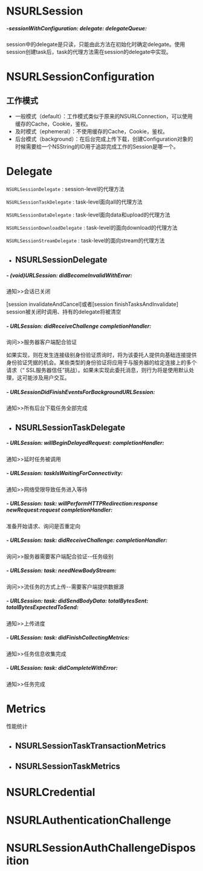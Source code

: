 # NSURLSession

#####  -sessionWithConfiguration: delegate: delegateQueue:

session中的delegate是只读，只能由此方法在初始化时确定delegate。使用session创建task后，task的代理方法需在session的delegate中实现。

# NSURLSessionConfiguration

## 工作模式

- 一般模式（default）：工作模式类似于原来的NSURLConnection，可以使用缓存的Cache，Cookie，鉴权。
- 及时模式（ephemeral）：不使用缓存的Cache，Cookie，鉴权。
- 后台模式（background）：在后台完成上传下载，创建Configuration对象的时候需要给一个NSString的ID用于追踪完成工作的Session是哪一个。

# Delegate

`NSURLSessionDelegate` : session-level的代理方法

`NSURLSessionTaskDelegate` : task-level面向all的代理方法

`NSURLSessionDataDelegate` : task-level面向data和upload的代理方法

`NSURLSessionDownloadDelegate` : task-level的面向download的代理方法

`NSURLSessionStreamDelegate` : task-level的面向stream的代理方法

- ## NSURLSessionDelegate

##### \- (void)URLSession: didBecomeInvalidWithError:

通知>>会话已关闭

[session invalidateAndCancel]或者[session finishTasksAndInvalidate]
session被关闭时调用、持有的delegate将被清空



##### \- URLSession: didReceiveChallenge completionHandler:

询问>>服务器客户端配合验证

如果实现，则在发生连接级别身份验证质询时，将为该委托人提供向基础连接提供身份验证凭据的机会。某些类型的身份验证将应用于与服务器的给定连接上的多个请求（“ SSL服务器信任”挑战）。如果未实现此委托消息，则行为将是使用默认处理，这可能涉及用户交互。



##### - URLSessionDidFinishEventsForBackgroundURLSession:

通知>>所有后台下载任务全部完成



- ## NSURLSessionTaskDelegate


##### \- URLSession: willBeginDelayedRequest: completionHandler:

通知>>延时任务被调用



##### \- URLSession: taskIsWaitingForConnectivity:

通知>>网络受限导致任务进入等待



##### \- URLSession: task:  willPerformHTTPRedirection:response newRequest:request completionHandler:

准备开始请求、询问是否重定向



##### \- URLSession: task: didReceiveChallenge:  completionHandler:

询问>>服务器需要客户端配合验证--任务级别



##### \- URLSession: task: needNewBodyStream:

询问>>流任务的方式上传--需要客户端提供数据源



##### \- URLSession: task: didSendBodyData: totalBytesSent:  totalBytesExpectedToSend:

通知>>上传进度



##### \- URLSession: task: didFinishCollectingMetrics:

通知>>任务信息收集完成



##### \- URLSession: task: didCompleteWithError:

通知>>任务完成

# Metrics

性能统计

- ## NSURLSessionTaskTransactionMetrics



- ## NSURLSessionTaskMetrics

# NSURLCredential

# NSURLAuthenticationChallenge

# NSURLSessionAuthChallengeDisposition